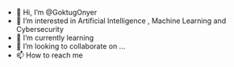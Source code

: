 - 👋 Hi, I’m @GoktugOnyer
- 👀 I’m interested in Artificial Intelligence , Machine Learning and Cybersecurity
- 🌱 I’m currently learning 
- 💞️ I’m looking to collaborate on ...
- 📫 How to reach me 

<!---
GoktugOnyer/GoktugOnyer is a ✨ special ✨ repository because its `README.md` (this file) appears on your GitHub profile.
You can click the Preview link to take a look at your changes.
--->
